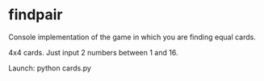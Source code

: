 # findpair
Console implementation of the game in which you are finding equal cards. 

4x4 cards. Just input 2 numbers between 1 and 16.

Launch:
python cards.py

